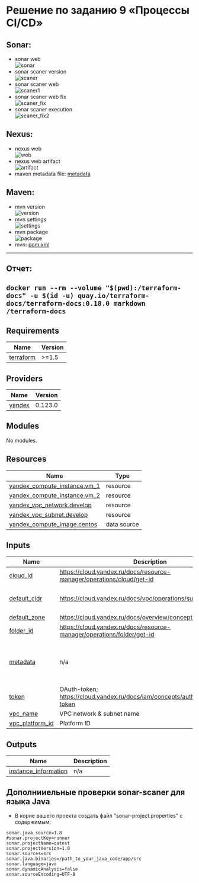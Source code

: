 
# Решение по заданию 9 «Процессы CI/CD»
## Sonar:
- sonar web\
![sonar](./screenshots/sonar.png)
- sonar scaner version\
![scaner](./screenshots/sonar-scaner-version.png)
- sonar scaner web\
![scaner1](./screenshots/sonar-scaner-1.png)
- sonar scaner web fix\
![scaner_fix](./screenshots/sonar-scaner-fix.png)
- sonar scaner execution\
![scaner_fix2](./screenshots/sonar-scaner-fix2.png)
## Nexus:
- nexus web\
![web](./screenshots/nexus.png)
- nexus web artifact\
![artifact](./screenshots/nexus_artifact.png)
- maven metadata file:
[metadata](./files/maven-metadata.xml)
## Maven:
- mvn version\
![version](./screenshots/mvn_version.png)
- mvn settings\
![settings](./screenshots/mvn_mirror_settings.png)
- mvn package\
![package](./screenshots/mvn_package.png)
- mvn: [pom.xml](./mvn/pom.xml)
---
## Отчет:
```docker run --rm --volume "$(pwd):/terraform-docs" -u $(id -u) quay.io/terraform-docs/terraform-docs:0.18.0 markdown /terraform-docs```
---
## Requirements

| Name | Version |
|------|---------|
| <a name="requirement_terraform"></a> [terraform](#requirement\_terraform) | >=1.5 |

## Providers

| Name | Version |
|------|---------|
| <a name="provider_yandex"></a> [yandex](#provider\_yandex) | 0.123.0 |

## Modules

No modules.

## Resources

| Name | Type |
|------|------|
| [yandex_compute_instance.vm_1](https://registry.terraform.io/providers/yandex-cloud/yandex/latest/docs/resources/compute_instance) | resource |
| [yandex_compute_instance.vm_2](https://registry.terraform.io/providers/yandex-cloud/yandex/latest/docs/resources/compute_instance) | resource |
| [yandex_vpc_network.develop](https://registry.terraform.io/providers/yandex-cloud/yandex/latest/docs/resources/vpc_network) | resource |
| [yandex_vpc_subnet.develop](https://registry.terraform.io/providers/yandex-cloud/yandex/latest/docs/resources/vpc_subnet) | resource |
| [yandex_compute_image.centos](https://registry.terraform.io/providers/yandex-cloud/yandex/latest/docs/data-sources/compute_image) | data source |

## Inputs

| Name | Description | Type | Default | Required |
|------|-------------|------|---------|:--------:|
| <a name="input_cloud_id"></a> [cloud\_id](#input\_cloud\_id) | https://cloud.yandex.ru/docs/resource-manager/operations/cloud/get-id | `string` | n/a | yes |
| <a name="input_default_cidr"></a> [default\_cidr](#input\_default\_cidr) | https://cloud.yandex.ru/docs/vpc/operations/subnet-create | `list(string)` | <pre>[<br>  "10.0.1.0/24"<br>]</pre> | no |
| <a name="input_default_zone"></a> [default\_zone](#input\_default\_zone) | https://cloud.yandex.ru/docs/overview/concepts/geo-scope | `string` | `"ru-central1-a"` | no |
| <a name="input_folder_id"></a> [folder\_id](#input\_folder\_id) | https://cloud.yandex.ru/docs/resource-manager/operations/folder/get-id | `string` | n/a | yes |
| <a name="input_metadata"></a> [metadata](#input\_metadata) | n/a | `map(any)` | <pre>{<br>  "serial-port-enable": 1,<br>  "ssh-keys": "almalinux:ssh-ed25519 AAAAC3NzaC1lZDI1NTE5AAAAIEI4AI6/iSUW6k+H8SU5AW7z4wxVZooyapkkXa88tuL2"<br>}</pre> | no |
| <a name="input_token"></a> [token](#input\_token) | OAuth-token; https://cloud.yandex.ru/docs/iam/concepts/authorization/oauth-token | `string` | n/a | yes |
| <a name="input_vpc_name"></a> [vpc\_name](#input\_vpc\_name) | VPC network & subnet name | `string` | `"develop"` | no |
| <a name="input_vpc_platform_id"></a> [vpc\_platform\_id](#input\_vpc\_platform\_id) | Platform ID | `string` | `"standard-v1"` | no |

## Outputs

| Name | Description |
|------|-------------|
| <a name="output_instance_information"></a> [instance\_information](#output\_instance\_information) | n/a |

## Дополнииельные проверки sonar-scaner для языка Java
- В корне вашего проекта создать файл "sonar-project.properties" с содержимым:
```
sonar.java.source=1.8
#sonar.projectKey=runner
sonar.projectName=qatest
sonar.projectVersion=1.0
sonar.sources=src
sonar.java.binaries=/path_to_your_java_code/app/src
sonar.language=java 
sonar.dynamicAnalysis=false
sonar.sourceEncoding=UTF-8 
